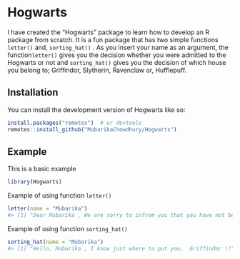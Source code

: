 
<!-- README.md is generated from README.Rmd. Please edit that file -->

# Hogwarts

I have created the “Hogwarts” package to learn how to develop an R
package from scratch. It is a fun package that has two simple functions
`letter()` and, `sorting_hat()` . As you insert your name as an
argument, the function`letter()` gives you the decision whether you were
admitted to the Hogwarts or not and `sorting_hat()` gives you the
decision of which house you belong to; Griffindor, Slytherin, Ravenclaw
or, Hufflepuff.

## Installation

You can install the development version of Hogwarts like so:

``` r
install.packages("remotes")  # or devtools
remotes::install_github("MubarikaChowdhury/Hogwarts")
```

## Example

This is a basic example

``` r
library(Hogwarts)
```

Example of using function `letter()`

``` r
letter(name = "Mubarika")
#> [1] "Dear Mubarika , We are sorry to infrom you that you have not been accepted at Hogwarts School of Witchcraft and Wizardry!"
```

Example of using function `sorting_hat()`

``` r
sorting_hat(name = "Mubarika")
#> [1] "Hello, Mubarika , I know just where to put you,  Griffindor !!"
```
